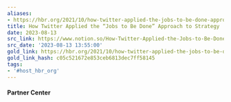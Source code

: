 ```yaml
---
aliases:
- https://hbr.org/2021/10/how-twitter-applied-the-jobs-to-be-done-approach-to-strategy
title: How Twitter Applied the “Jobs to Be Done” Approach to Strategy
date: 2023-08-13
src_link: https://www.notion.so/How-Twitter-Applied-the-Jobs-to-Be-Done-Approach-to-Strategy-6d047f64a19543e599e3882563fa43b5
src_date: '2023-08-13 13:55:00'
gold_link: https://hbr.org/2021/10/how-twitter-applied-the-jobs-to-be-done-approach-to-strategy
gold_link_hash: c05c521672e853ceb6813dec7ff58145
tags:
- '#host_hbr_org'
---
```






#### Partner Center